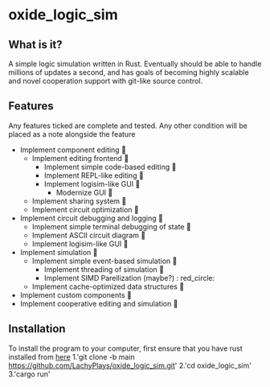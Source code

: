 # oxide_logic_sim

## What is it?
A simple logic simulation written in Rust. Eventually should be able to handle millions of updates a second, and has goals of becoming highly scalable
and novel cooperation support with git-like source control.

## Features 
Any features ticked are complete and tested. Any other condition will be placed as a note alongside the feature
- Implement component editing :red_circle:
  - Implement editing frontend :red_circle:
    - Implement simple code-based editing :red_circle:
    - Implement REPL-like editing :red_circle:
    - Implement logisim-like GUI :red_circle:
      - Modernize GUI :red_circle:
  - Implement sharing system :red_circle:
  - Implement circuit optimization :red_circle:
- Implement circuit debugging and logging :red_circle:
  - Implement simple terminal debugging of state :red_circle:
  - Implement ASCII circuit diagram :red_circle:
  - Implement logisim-like GUI :red_circle:
- Implement simulation :red_circle:
  - Implement simple event-based simulation :red_circle:
    - Implement threading of simulation :red_circle:
    - Implement SIMD Parellization (maybe?) : red_circle:
  - Implement cache-optimized data structures :red_circle:
- Implement custom components :red_circle:
- Implement cooperative editing and simulation :red_circle:

## Installation
To install the program to your computer, first ensure that you have rust installed from [here](https://www.rust-lang.org/tools/install)
1.'git clone -b main https://github.com/LachyPlays/oxide_logic_sim.git'
2.'cd oxide_logic_sim'
3.'cargo run'
